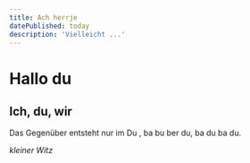 ```yaml
---
title: Ach herrje
datePublished: today
description: 'Vielleicht ...'
---
```


# Hallo du

## Ich, du, wir

Das Gegenüber entsteht nur im Du , ba bu ber du, ba du ba du.

_kleiner Witz_
